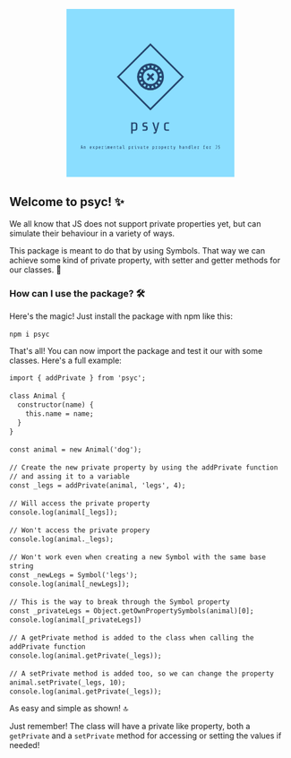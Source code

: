 <p align="center">
  <img src="assets/logo.png" alt="FNTC logo" width="300px" />
</p>

## Welcome to psyc! ✨

We all know that JS does not support private properties yet, but can simulate their behaviour in a variety of ways.

This package is meant to do that by using Symbols. That way we can achieve some kind of private property, with setter and getter methods for our classes. 👻

### How can I use the package? 🛠

Here's the magic! Just install the package with npm like this:

`npm i psyc`

That's all! You can now import the package and test it our with some classes. Here's a full example:

```
import { addPrivate } from 'psyc';

class Animal {
  constructor(name) {
    this.name = name;
  }
}

const animal = new Animal('dog');

// Create the new private property by using the addPrivate function
// and assing it to a variable
const _legs = addPrivate(animal, 'legs', 4);

// Will access the private property
console.log(animal[_legs]);

// Won't access the private propery
console.log(animal._legs);

// Won't work even when creating a new Symbol with the same base string
const _newLegs = Symbol('legs');
console.log(animal[_newLegs]);

// This is the way to break through the Symbol property
const _privateLegs = Object.getOwnPropertySymbols(animal)[0];
console.log(animal[_privateLegs])

// A getPrivate method is added to the class when calling the addPrivate function
console.log(animal.getPrivate(_legs));

// A setPrivate method is added too, so we can change the property
animal.setPrivate(_legs, 10);
console.log(animal.getPrivate(_legs));
```

As easy and simple as shown! 🔝

Just remember! The class will have a private like property, both a `getPrivate` and a `setPrivate` method for accessing or setting the values if needed!

